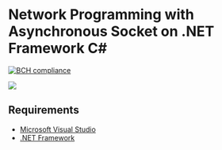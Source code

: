 # Network Programming with Asynchronous Socket on .NET Framework C#

[![BCH compliance](https://bettercodehub.com/edge/badge/abdullahilter/asynchronous-socket-example?branch=master)](https://bettercodehub.com/)

<img src='https://bettercodehub.com/edge/badge/abdullahilter/asynchronous-socket-example?branch=master'>

## Requirements
- [Microsoft Visual Studio](https://visualstudio.microsoft.com/tr/downloads/)
- [.NET Framework](https://dotnet.microsoft.com/download/dotnet-framework)
